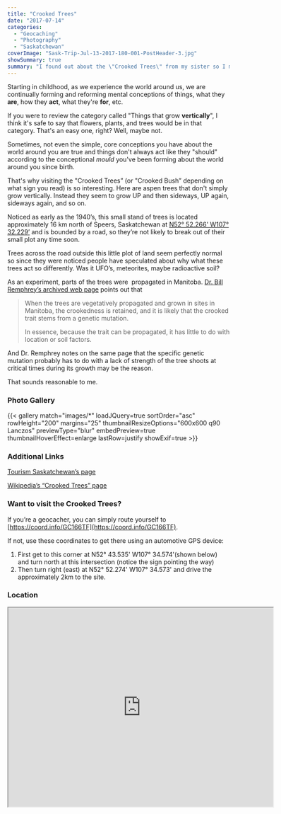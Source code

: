 ```yaml
---
title: "Crooked Trees"
date: "2017-07-14"
categories: 
  - "Geocaching"
  - "Photography"
  - "Saskatchewan"
coverImage: "Sask-Trip-Jul-13-2017-180-001-PostHeader-3.jpg"
showSummary: true
summary: "I found out about the \"Crooked Trees\" from my sister so I made a point of visiting on my way back to Edmonton from Prince Albert, Saskatchewan. My scientific opinion?: \"They're weird!\""
---
```


Starting in childhood, as we experience the world around us, we are continually forming and reforming mental conceptions of things, what they **are**, how they **act**, what they're **for**, etc.

If you were to review the category called "Things that grow **vertically**", I think it's safe to say that flowers, plants, and trees would be in that category. That's an easy one, right? Well, maybe not.

Sometimes, not even the simple, core conceptions you have about the world around you are true and things don't always act like they "should" according to the conceptional _mould_ you've been forming about the world around you since birth.

That's why visiting the "Crooked Trees” (or "Crooked Bush” depending on what sign you read) is so interesting. Here are aspen trees that don't simply grow vertically. Instead they seem to grow UP and then sideways, UP again, sideways again, and so on.

Noticed as early as the 1940’s, this small stand of trees is located approximately 16 km north of Speers, Saskatchewan at [N52° 52.266' W107° 32.229’](https://goo.gl/maps/5wPVXvBaYQK2) and is bounded by a road, so they’re not likely to break out of their small plot any time soon.

Trees across the road outside this little plot of land seem perfectly normal so since they were noticed people have speculated about why what these trees act so differently. Was it UFO’s, meteorites, maybe radioactive soil?

As an experiment, parts of the trees were  propagated in Manitoba. [Dr. Bill Remphrey’s archived web page](http://https://web.archive.org/web/20160506211205/http://home.cc.umanitoba.ca/~remphre/crooked.shtml) points out that

> When the trees are vegetatively propagated and grown in sites in Manitoba, the crookedness is retained, and it is likely that the crooked trait stems from a genetic mutation.
> 
> In essence, because the trait can be propagated, it has little to do with location or soil factors. 

And Dr. Remphrey notes on the same page that the specific genetic mutation probably has to do with a lack of strength of the tree shoots at critical times during its growth may be the reason.

That sounds reasonable to me.

### Photo Gallery
{{< gallery match="images/*" loadJQuery=true sortOrder="asc" rowHeight="200" margins="25" thumbnailResizeOptions="600x600 q90 Lanczos" previewType="blur" embedPreview=true thumbnailHoverEffect=enlarge lastRow=justify showExif=true >}}

### Additional Links

[Tourism Saskatchewan’s page](http://www.tourismsaskatchewan.com/things-to-do/attractions/103175/crooked-bush)

[Wikipedia’s “Crooked Trees” page](https://en.wikipedia.org/wiki/Crooked_Trees)

### Want to visit the Crooked Trees?

If you’re a geocacher, you can simply route yourself to [https://coord.info/GC166TF](https://coord.info/GC166TF).

If not, use these coordinates to get there using an automotive GPS device:

1. First get to this corner at N52° 43.535' W107° 34.574'(shown below) and turn north at this intersection (notice the sign pointing the way)
2. Then turn right (east) at N52° 52.274' W107° 34.573' and drive the approximately 2km to the site.

### Location

<iframe src="https://www.google.com/maps/embed?pb=!1m0!4v1500041905267!6m8!1m7!1sJsDLd5BkeTcYM6kor7_NlA!2m2!1d52.72549374049667!2d-107.576234342206!3f32.09713953874075!4f-14.526984529397964!5f0.7820865974627469" width="600" height="450" allowfullscreen="allowfullscreen"></iframe>
